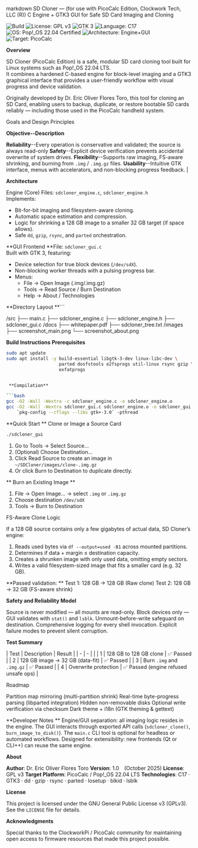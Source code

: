markdown
SD Cloner — (for use with PicoCalc Edition, Clockwork Tech, LLC (R))
C Engine + GTK3 GUI for Safe SD Card Imaging and Cloning

![Build](https://img.shields.io/badge/build-passing-brightgreen.svg)
![License: GPL v3](https://img.shields.io/badge/License-GPLv3-blue.svg)
![GTK 3](https://img.shields.io/badge/GTK-3.0-green.svg)
![Language: C17](https://img.shields.io/badge/language-C17-orange.svg)
![OS: Pop!_OS 22.04 Certified](https://img.shields.io/badge/OS-Pop!__OS%2022.04%20Certified-blueviolet.svg)
![Architecture: Engine+GUI](https://img.shields.io/badge/Architecture-Engine+GUI%20Modular-yellow.svg)
![Target: PicoCalc](https://img.shields.io/badge/Target-PicoCalc-orange.svg)

**Overview**

SD Cloner (PicoCalc Edition) is a safe, modular SD card cloning tool built for Linux systems such as Pop!_OS 22.04 LTS.  
It combines a hardened C-based engine for block-level imaging and a GTK3 graphical interface that provides a user-friendly workflow with visual progress and device validation.

Originally developed by Dr. Eric Oliver Flores Toro, this tool for cloning an SD Card, enabling users to backup, duplicate, or restore bootable SD cards reliably — including those used in the PicoCalc handheld system.

Goals and Design Principles

**Objective--Description**

**Reliability**--Every operation is conservative and validated; the source is always read-only
**Safety**--Explicit device verification prevents accidental overwrite of system drives.
**Flexibility**--Supports raw imaging, FS-aware shrinking, and burning from `.img` / `.img.gz` files.
**Usability**--Intuitive GTK interface, menus with accelerators, and non-blocking progress feedback. |

**Architecture**

Engine (Core)
Files: `sdcloner_engine.c`, `sdcloner_engine.h`  
Implements:
- Bit-for-bit imaging and filesystem-aware cloning.
- Automatic space estimation and compression.
- Logic for shrinking a 128 GB image to a smaller 32 GB target (if space allows).
- Safe `dd`, `gzip`, `rsync`, and `parted` orchestration.

**GUI Frontend
**File: `sdcloner_gui.c`  
Built with GTK 3, featuring:
- Device selection for true block devices (`/dev/sdX`).
- Non-blocking worker threads with a pulsing progress bar.
- Menus:
  - File → Open Image (.img/.img.gz)
  - Tools → Read Source / Burn Destination
  - Help → About / Technologies

**Directory Layout
**```

/src
├── main.c
├── sdcloner_engine.c
├── sdcloner_engine.h
├── sdcloner_gui.c
/docs
├── whitepaper.pdf
├── sdcloner_tree.txt
/images
├── screenshot_main.png
└── screenshot_about.png

**Build Instructions**
 **Prerequisites**
```bash
sudo apt update
sudo apt install -y build-essential libgtk-3-dev linux-libc-dev \
                    parted dosfstools e2fsprogs util-linux rsync gzip \
                    exfatprogs


 **Compilation**

```bash
gcc -O2 -Wall -Wextra -c sdcloner_engine.c -o sdcloner_engine.o
gcc -O2 -Wall -Wextra sdcloner_gui.c sdcloner_engine.o -o sdcloner_gui \
    `pkg-config --cflags --libs gtk+-3.0` -pthread
```
**Quick Start
**
 Clone or Image a Source Card

```bash
./sdcloner_gui
```

1. Go to Tools → Select Source…
2. (Optional) Choose Destination…
3. Click Read Source to create an image in `~/SDCloner/images/clone-.img.gz`
4. Or click Burn to Destination to duplicate directly.

** Burn an Existing Image
**
1. File → Open Image… → select `.img` or `.img.gz`
2. Choose destination `/dev/sdX`
3. Tools → Burn to Destination

FS-Aware Clone Logic

If a 128 GB source contains only a few gigabytes of actual data, SD Cloner’s engine:

1. Reads used bytes via `df --output=used -B1` across mounted partitions.
2. Determines if data + margin ≤ destination capacity.
3. Creates a shrunken image with only used data, omitting empty sectors.
4. Writes a valid filesystem-sized image that fits a smaller card (e.g. 32 GB).

**Passed validation:
**
 Test 1: 128 GB → 128 GB (Raw clone)
 Test 2: 128 GB → 32 GB (FS-aware shrink)

**Safety and Reliability Model**

 Source is never modified — all mounts are read-only.
 Block devices only — GUI validates with `stat()` and `lsblk`.
 Unmount-before-write safeguard on destination.
 Comprehensive logging for every shell invocation.
 Explicit failure modes to prevent silent corruption.

**Test Summary**

| Test | Description                     | Result                               |
| - | - |  |
| 1    | 128 GB to 128 GB clone          | ✅ Passed                             |
| 2    | 128 GB image → 32 GB (data-fit) | ✅ Passed                             |
| 3    | Burn `.img` and `.img.gz`       | ✅ Passed                             |
| 4    | Overwrite protection            | ✅ Passed (engine refused unsafe ops) |

Roadmap

 Partition map mirroring (multi-partition shrink)
 Real-time byte-progress parsing (libparted integration)
 Hidden non-removable disks
 Optional write verification via checksum
 Dark theme + i18n (GTK theming & gettext)

**Developer Notes
**
 Engine/GUI separation: all imaging logic resides in the engine.
 The GUI interacts through exported API calls (`sdcloner_clone()`, `burn_image_to_disk()`).
 The `main.c` CLI tool is optional for headless or automated workflows.
 Designed for extensibility: new frontends (Qt or CLI++) can reuse the same engine.

**About**

**Author**: Dr. Eric Oliver Flores Toro
**Version**: 1.0 (October 2025)
**License**: GPL v3
**Target Platform**: PicoCalc / Pop!_OS 22.04 LTS
**Technologies**: C17 · GTK3 · dd · gzip · rsync · parted · losetup · blkid · lsblk

**License**

This project is licensed under the GNU General Public License v3 (GPLv3).
See the `LICENSE` file for details.

**Acknowledgments**

Special thanks to the ClockworkPi / PicoCalc community for maintaining open access to firmware resources that made this project possible.

```
